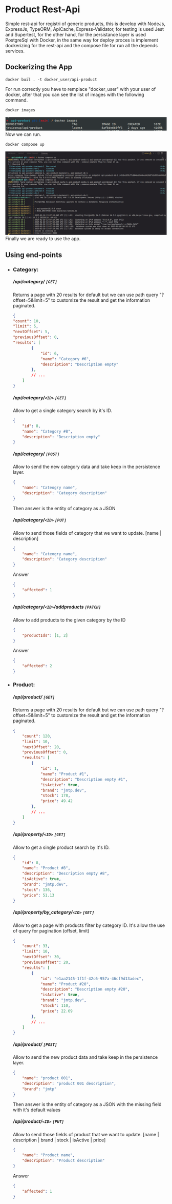 # Product Rest-Api
Simple rest-api for registri of generic products, this is develop with NodeJs, ExpressJs, TypeORM, ApiCache, Express-Validator, for testing is used Jest and Supertest, for the other hand, for the persistance layer is used PostgreSql with Docker, in the same way for deploy proces is implement dockerizing for the rest-api and the compose file for run all the depends services.

## Dockerizing the App
```shell
docker buil . -t docker_user/api-product
```
For run correctly you have to remplace "docker_user" with your user
of docker, after that you can see the list of images with the following 
command.
```sh
docker images
```
![Docker image list](images/docker_image_api.png)
Now we can run.
```sh
docker compose up
```
![Docker compose running](images/docker_compose_running.png)
Finally we are ready to use the app.

## Using end-points
- ### Category:
    ##### /api/category/ `[GET]`
    Returns a page with 20 results for default but we can use path query "?offset=5&limit=5" to customize the result and get the information paginated.
    ```json
    {
	"count": 10,
	"limit": 5,
	"nextOffset": 5,
	"previousOffset": 0,
	"results": [
    		{
    			"id": 6,
    			"name": "Category #6",
    			"description": "Description empty"
    		},
    		// ...
	    ]
    }
    ```
    ##### /api/category/`<ID>` `[GET]`
    Allow to get a single category search by it's ID.
    ```json
    {
		"id": 8,
		"name": "Category #8",
		"description": "Description empty"
	}
    ```
    ##### /api/category/ `[POST]`
    Allow to send the new category data and take keep in the persistence layer.
    ```json
    {
    	"name": "Cateogry name",
    	"description": "Category description"
    }
    ```
    Then answer is the entity of category as a JSON
    ##### /api/category/`<ID>` `[PUT]`
    Allow to send those fields of category that we want to update. [name | description]
    ```json
    {
    	"name": "Cateogry name",
    	"description": "Category description"
    }
    ```
    Answer
    ```json
    {
    	"affected": 1
    }
    ```
    ##### /api/category/`<ID>`/addproducts `[PATCH]`
    Allow to add products to the given category by the ID
    ```json
    {
    	"productIds": [1, 2]
    }
    ```
    Answer
    ```json
    {
	    "affected": 2
    }
    ```
- ### Product:
    ##### /api/product/ `[GET]`
    Returns a page with 20 results for default but we can use path query "?offset=5&limit=5" to customize the result and get the information paginated.
    ```json
    {
    	"count": 120,
    	"limit": 10,
    	"nextOffset": 20,
    	"previousOffset": 0,
    	"results": [
    		{
    			"id": 1,
    			"name": "Product #1",
    			"description": "Description empty #1",
    			"isActive": true,
    			"brand": "jmtp.dev",
    			"stock": 178,
    			"price": 49.42
    		},
    		// ...
    	]
    }
    ```
    ##### /api/property/`<ID>` `[GET]`
    Allow to get a single product search by it's ID.
    ```json
    {
    	"id": 8,
    	"name": "Product #8",
    	"description": "Description empty #8",
    	"isActive": true,
    	"brand": "jmtp.dev",
    	"stock": 136,
    	"price": 51.13
    }
    ```
    ##### /api/property/by_category/`<ID>` `[GET]`
    Allow to get a page with products filter by category ID. It's allow the use of query for pagination (offset, limit)
    ```json
    {
    	"count": 33,
    	"limit": 10,
    	"nextOffset": 30,
    	"previousOffset": 20,
    	"results": [
    		{
    			"id": "e1aa2145-1f1f-42c6-957a-46cf9d13adec",
    			"name": "Product #20",
    			"description": "Description empty #20",
    			"isActive": true,
    			"brand": "jmtp.dev",
    			"stock": 110,
    			"price": 22.69
    		},
    		// ...
    	]
    }
    ```
    ##### /api/product/ `[POST]`
    Allow to send the new product data and take keep in the persistence layer.
    ```json
    {
    	"name": "product 001",
    	"description": "product 001 description",
    	"brand": "jmtp"
    }
    ```
    Then answer is the entity of category as a JSON with the missing field with it's default values
    ##### /api/product/`<ID>` `[PUT]`
    Allow to send those fields of product that we want to update. [name | description | brand | stock | isActive | price]
    ```json
    {
    	"name": "Product name",
    	"description": "Product description"
    }
    ```
    Answer
    ```json
    {
    	"affected": 1
    }
    ```
